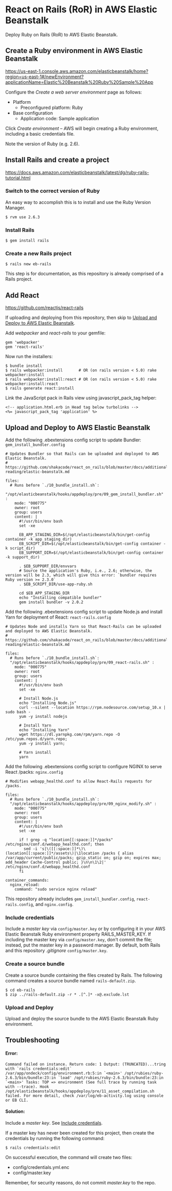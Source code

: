 React on Rails (RoR) in AWS Elastic Beanstalk
=============================================

Deploy Ruby on Rails (RoR) to AWS Elastic Beanstalk.



Create a Ruby environment in AWS Elastic Beanstalk
--------------------------------------------------

https://us-east-1.console.aws.amazon.com/elasticbeanstalk/home?region=us-east-1#/newEnvironment?applicationName=Elastic%20Beanstalk%20Ruby%20Sample%20App

Configure the _Create a web server environment_ page as follows:

* Platform
  * Preconfigured platform: Ruby
* Base configuration
  * Application code: Sample application

Click _Create environment_ – AWS will begin creating a Ruby environment, including a basic credentials file.

Note the version of Ruby (e.g. 2.6).



Install Rails and create a project
----------------------------------

https://docs.aws.amazon.com/elasticbeanstalk/latest/dg/ruby-rails-tutorial.html


### Switch to the correct version of Ruby

An easy way to accomplish this is to install and use the Ruby Version Manager.

`$ rvm use 2.6.3`


### Install Rails

`$ gem install rails`


### Create a new Rails project

`$ rails new eb-rails`

This step is for documentation, as this repository is already comprised of a Rails project.



Add React
---------

https://github.com/reactjs/react-rails

If uploading and deploying from this repository, then skip to [Upload and Deploy to AWS Elastic Beanstalk](##Upload-and-Deploy-to-AWS-Elastic-Beanstalk).

Add *webpacker* and *react-rails* to your gemfile:

```
gem 'webpacker'
gem 'react-rails'
```

Now run the installers:

```
$ bundle install
$ rails webpacker:install       # OR (on rails version < 5.0) rake webpacker:install
$ rails webpacker:install:react # OR (on rails version < 5.0) rake webpacker:install:react
$ rails generate react:install
```

Link the JavaScript pack in Rails view using javascript_pack_tag helper:

```
<!-- application.html.erb in Head tag below turbolinks -->
<%= javascript_pack_tag 'application' %>
```



Upload and Deploy to AWS Elastic Beanstalk
------------------------------------------

Add the following .ebextensions config script to update Bundler: `gem_install_bundler.config`


```
# Updates Bundler so that Rails can be uploaded and deployed to AWS Elastic Beanstalk.
# https://github.com/shakacode/react_on_rails/blob/master/docs/additional-reading/elastic-beanstalk.md

files:
  # Runs before `./10_bundle_install.sh`:
  "/opt/elasticbeanstalk/hooks/appdeploy/pre/09_gem_install_bundler.sh" :
    mode: "000775"
    owner: root
    group: users
    content: |
      #!/usr/bin/env bash
      set -xe

      EB_APP_STAGING_DIR=$(/opt/elasticbeanstalk/bin/get-config container -k app_staging_dir)
      EB_SCRIPT_DIR=$(/opt/elasticbeanstalk/bin/get-config container -k script_dir)
      EB_SUPPORT_DIR=$(/opt/elasticbeanstalk/bin/get-config container -k support_dir)

      . $EB_SUPPORT_DIR/envvars
      # Source the application's Ruby, i.e., 2.6; otherwise, the version will be 2.3, which will give this error: `bundler requires Ruby version >= 2.3.0`
      . $EB_SCRIPT_DIR/use-app-ruby.sh

      cd $EB_APP_STAGING_DIR
      echo "Installing compatible bundler"
      gem install bundler -v 2.0.2
```

Add the following .ebextensions config script to update Node.js and install Yarn for deployment of React: `react-rails.config`

```
# Updates Node and installs Yarn so that React-Rails can be uploaded and deployed to AWS Elastic Beanstalk.
# https://github.com/shakacode/react_on_rails/blob/master/docs/additional-reading/elastic-beanstalk.md

files:
  # Runs before `./10_bundle_install.sh`:
  "/opt/elasticbeanstalk/hooks/appdeploy/pre/09_react-rails.sh" :
    mode: "000775"
    owner: root
    group: users
    content: |
      #!/usr/bin/env bash
      set -xe

      # Install Node.js
      echo "Installing Node.js"
      curl --silent --location https://rpm.nodesource.com/setup_10.x | sudo bash -
      yum -y install nodejs

      # Install Yarn
      echo "Installing Yarn"
      wget https://dl.yarnpkg.com/rpm/yarn.repo -O /etc/yum.repos.d/yarn.repo;
      yum -y install yarn;

      # Yarn install
      yarn
```

Add the following .ebextensions config script to configure NGINX to serve React /packs: `nginx.config`

```
# Modifies webapp_healthd.conf to allow React-Rails requests for /packs.

files:
  # Runs before `./10_bundle_install.sh`:
  "/opt/elasticbeanstalk/hooks/appdeploy/pre/09_nginx_modify.sh" :
    mode: "000775"
    owner: root
    group: users
    content: |
      #!/usr/bin/env bash
      set -xe

      if ! grep -q "location[[:space:]]*/packs" /etc/nginx/conf.d/webapp_healthd.conf; then
        sed -i 's|\([[:space:]]*\)\(location[[:space:]]*/assets\)|\1location /packs { alias /var/app/current/public/packs; gzip_static on; gzip on; expires max; add_header Cache-Control public; }\n\n\1\2|' /etc/nginx/conf.d/webapp_healthd.conf
      fi

container_commands:
  nginx_reload:
    command: "sudo service nginx reload"
```

This repository already includes `gem_install_bundler.config`, `react-rails.config`, and `nginx.config`.


### Include credentials

Include a _master key_ via `config/master.key` or by configuring it in your AWS Elastic Beanstalk Ruby environment property RAILS_MASTER_KEY. If including the master key via `config/master.key`, don't commit the file; instead, put the master key in a password manager. By default, both Rails and this repository _.gitignore_ `config/master.key`.


### Create a source bundle

Create a source bundle containing the files created by Rails. The following command creates a source bundle named `rails-default.zip`.

```
$ cd eb-rails
$ zip ../rails-default.zip -r * .[^.]* -x@.exclude.lst
```


### Upload and Deploy

Upload and deploy the source bundle to the AWS Elastic Beanstalk Ruby environment.



Troubleshooting
---------------

#### Error:

```
Command failed on instance. Return code: 1 Output: (TRUNCATED)...tring with `rails credentials:edit` /var/app/ondeck/config/environment.rb:5:in `<main>' /opt/rubies/ruby-2.6.3/bin/bundle:23:in `load' /opt/rubies/ruby-2.6.3/bin/bundle:23:in `<main>' Tasks: TOP => environment (See full trace by running task with --trace). Hook /opt/elasticbeanstalk/hooks/appdeploy/pre/11_asset_compilation.sh failed. For more detail, check /var/log/eb-activity.log using console or EB CLI.
```

#### Solution:

Include a _master key_. See [Include credentials](###Include-credentials).

If a master key has never been created for this project, then create the credentials by running the following command:

`$ rails credentials:edit`

On successful execution, the command will create two files:

* config/credentials.yml.enc
* config/master.key

Remember, for security reasons, do not commit _master.key_ to the repo.
